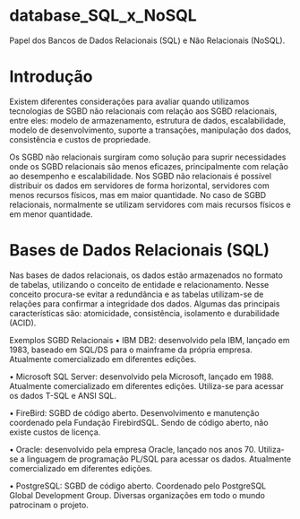 # database_SQL_x_NoSQL
Papel dos Bancos de Dados Relacionais (SQL) e Não Relacionais (NoSQL).

# Introdução
Existem diferentes considerações para avaliar quando utilizamos tecnologias de SGBD não relacionais com relação aos SGBD relacionais, entre eles:  modelo de armazenamento, estrutura de dados, escalabilidade, modelo de desenvolvimento, suporte a transações, manipulação dos dados, consistência e custos de propriedade.

Os SGBD não relacionais surgiram como solução para suprir necessidades onde os SGBD relacionais são menos eficazes, principalmente com relação ao desempenho e escalabilidade. Nos SGBD não relacionais é possível distribuir os dados em servidores de forma horizontal, servidores com menos recursos físicos, mas em maior quantidade. No caso de SGBD relacionais, normalmente se utilizam servidores com mais recursos físicos e em menor quantidade.

# Bases de Dados Relacionais (SQL)
Nas bases de dados relacionais, os dados estão armazenados no formato de tabelas, utilizando o conceito de entidade e relacionamento. Nesse conceito procura-se evitar a redundância e as tabelas utilizam-se de relações para confirmar a integridade dos dados. Algumas das principais características são: atomicidade, consistência, isolamento e durabilidade (ACID).

Exemplos SGBD Relacionais </n>
•	IBM DB2: desenvolvido pela IBM, lançado em 1983, baseado em SQL/DS para o mainframe da própria empresa. Atualmente comercializado em diferentes edições.

•	Microsoft SQL Server: desenvolvido pela Microsoft, lançado em 1988. Atualmente comercializado em diferentes edições. Utiliza-se para acessar os dados T-SQL e ANSI SQL.

•	FireBird: SGBD de código aberto. Desenvolvimento e manutenção coordenado pela Fundação FirebirdSQL. Sendo de código aberto, não existe custos de licença.

•	Oracle: desenvolvido pela empresa Oracle, lançado nos anos 70. Utiliza-se a linguagem de programação PL/SQL para acessar os dados. Atualmente comercializado em diferentes edições.

•	PostgreSQL: SGBD de código aberto. Coordenado pelo PostgreSQL Global Development Group. Diversas organizações em todo o mundo patrocinam o projeto.
